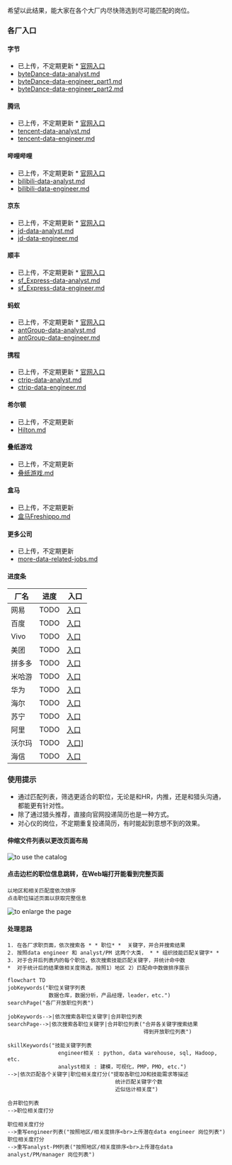 希望以此结果，能大家在各个大厂内尽快筛选到尽可能匹配的岗位。

### 各厂入口

#### 字节
* 已上传，不定期更新 * [官网入口](https://jobs.bytedance.com/experienced/position)
* [byteDance-data-analyst.md](./src/byteDance-data-analyst.md)
* [byteDance-data-engineer_part1.md](./src/byteDance-data-engineer_part1.md)
* [byteDance-data-engineer_part2.md](./src/byteDance-data-engineer_part2.md)

#### 腾讯
* 已上传，不定期更新 * [官网入口](https://careers.tencent.com/zh-cn/search.html)
* [tencent-data-analyst.md](./src/tencent-data-analyst.md)
* [tencent-data-engineer.md](./src/tencent-data-engineer.md)


#### 哔哩哔哩
* 已上传，不定期更新 * [官网入口](https://jobs.bilibili.com/social/positions?location=%E4%B8%8A%E6%B5%B7&type=3)
* [bilibili-data-analyst.md](./src/bilibili-data-analyst.md)
* [bilibili-data-engineer.md](./src/bilibili-data-engineer.md)

#### 京东
* 已上传，不定期更新 * [官网入口](https://zhaopin.jd.com/web/job/job_info_list/3)
* [jd-data-analyst.md](./src/jd-data-analyst.md)
* [jd-data-engineer.md](./src/jd-data-engineer.md)


#### 顺丰
* 已上传，不定期更新 * [官网入口](https://hr.sf-express.com/jobMainHandler/main/9999)
* [sf_Express-data-analyst.md](./src/sf_Express-data-analyst.md)
* [sf_Express-data-engineer.md](./src/sf_Express-data-engineer.md)


#### 蚂蚁
* 已上传，不定期更新 * [官网入口](https://talent.antgroup.com/off-campus)
* [antGroup-data-analyst.md](./src/antGroup-data-analyst.md)
* [antGroup-data-engineer.md](./src/antGroup-data-engineer.md)


#### 携程
* 已上传，不定期更新 * [官网入口](https://job.ctrip.com/index.html#/jobList)
* [ctrip-data-analyst.md](./src/ctrip-data-analyst.md)
* [ctrip-data-engineer.md](./src/ctrip-data-engineer.md)

#### 希尔顿
* 已上传，不定期更新
* [Hilton.md](./src/Hilton.md)


#### 叠纸游戏
* 已上传，不定期更新
* [叠纸游戏.md](./src/叠纸游戏.md)


#### 盒马
* 已上传，不定期更新
* [盒马Freshippo.md](./src/盒马Freshippo.md)


#### 更多公司
* 已上传，不定期更新
* [more-data-related-jobs.md](./src/more-data-related-jobs.md)

#### 进度条
|厂名|进度|入口|
|-----|-----|------|
|网易|TODO|[入口](https://hr.163.com/)|
|百度|TODO|[入口](https://talent.baidu.com/jobs/social-list)|
|Vivo|TODO|[入口](https://hr.vivo.com/jobs?_p=2&_irjl=%E4%B8%8A%E6%B5%B7)|
|美团|TODO|[入口](https://zhaopin.meituan.com/web/social)|
|拼多多|TODO|[入口](https://careers.pddglobalhr.net/jobs)|
|米哈游|TODO|[入口](https://jobs.mihoyo.com/)|
|华为|TODO|[入口](https://career.huawei.com/reccampportal/portal5/campus-recruitment.html)|
|海尔|TODO|[入口](http://vta.maker.haier.net/client/mobile/sociallist.html)|
|苏宁|TODO|[入口](http://careers.suning.cn/rps-web/position/show_position_new.htm?type=1)|
|阿里|TODO|[入口](https://talent.alibaba.com/off-campus/position-list?lang=zh)|
|沃尔玛|TODO|[入口](https://walmartchina.avature.cn/zh_CN/storecareers/SearchJobsInSams/?6039=953&6039_format=3360&6040=920&6040_format=3361&listFilterMode=1&jobRecordsPerPage=6&jobOffset=0)]
|海信|TODO|[入口](http://hisense.zhiye.com/sz)|



### 使用提示
*  通过匹配列表，筛选更适合的职位，无论是和HR，内推，还是和猎头沟通，都能更有针对性。
*  除了通过猎头推荐，直接向官网投递简历也是一种方式。
*  对心仪的岗位，不定期重复投递简历，有时能起到意想不到的效果。

#### 伸缩文件列表以更改页面布局
![to use the catalog](./src/Navigator.jpeg)

#### 点击边栏的职位信息跳转，在Web端打开能看到完整页面
```
以地区和相关匹配度依次排序
点击职位描述页面以获取完整信息
```
![to enlarge the page](./src/catalogLayout.jpeg)


#### 处理思路
```
1. 在各厂求职页面，依次搜索各 * * 职位* *  关键字，并合并搜索结果
2. 按照data engineer 和 analyst/PM 这两个大类， * * 组织技能匹配关键字* *  
3. 对于合并后列表内的每个职位，依次搜索技能匹配关键字，并统计命中数
*  对于统计后的结果做相关度筛选，按照1）地区 2）匹配命中数做排序展示
```

```mermaid
flowchart TD
jobKeywords("职位关键字列表
             数据仓库，数据分析，产品经理，leader，etc.")
searchPage("各厂开放职位列表")

jobKeywords-->|依次搜索各职位关键字|合并职位列表
searchPage-->|依次搜索各职位关键字|合并职位列表("合并各关键字搜索结果
                                           得到开放职位列表")

skillKeywords("技能关键字列表
                engineer相关 : python, data warehouse, sql, Hadoop, etc.
                analyst相关 : 建模，可视化，PMP，PMO, etc.")
-->|依次匹配各个关键字|职位相关度打分("提取各职位JD和技能需求等描述
                                  统计匹配关键字个数
                                  近似估计相关度")

合并职位列表
-->职位相关度打分

职位相关度打分
-->重写engineer列表("按照地区/相关度排序<br>上传潜在data engineer 岗位列表")
职位相关度打分
-->重写analyst-PM列表("按照地区/相关度排序<br>上传潜在data analyst/PM/manager 岗位列表")


```
